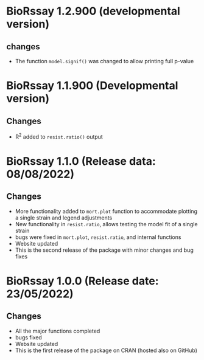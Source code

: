 # BioRssay 1.2.900 (developmental version)
## changes
* The function `model.signif()` was changed to allow printing full p-value


# BioRssay 1.1.900 (Developmental version)
## Changes
* R<sup>2</sup> added to `resist.ratio()` output

# BioRssay 1.1.0 (Release data: 08/08/2022)
## Changes
* More functionality added to `mort.plot` function to accommodate plotting a single strain and legend adjustments
* New functionality in `resist.ratio`, allows testing the model fit of a single strain
* bugs were fixed in `mort.plot`, `resist.ratio`, and internal functions
* Website updated
* This is the second release of the package with minor changes and bug fixes


# BioRssay 1.0.0 (Release date: 23/05/2022)
## Changes
* All the major functions completed
* bugs fixed
* Website updated
* This is the first release of the package on CRAN (hosted also on GitHub)
